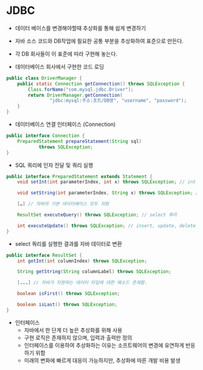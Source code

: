# JDBC

- 데이터 베이스를 변경해야할때 추상화를 통해 쉽게 변경하기
- 자바 소스 코드와 DB작업에 필요한 공통 부분을 추상화하여 표준으로 만든다.
- 각 DB 회사들이 이 표준에 따라 구현해 놓는다.

- 데이터베이스 회사에서 구현한 코드 로딩

```java
public class DriverManager {
    public static Connection getConnection() throws SQLException {
        Class.forName("com.mysql.jdbc.Driver");
        return DriverManager.getConnection(
                "jdbc:mysql:주소:포트/DB명", "username", "password");
    }
}
```

- 데이터베이스 연결 인터페이스 (Connection)

```java
public interface Connection {
    PreparedStatement prepareStatement(String sql)
            throws SQLException;
}
```

- SQL 쿼리에 인자 전달 및 쿼리 실행

```java
public interface PreparedStatement extends Statement {
    void setInt(int parameterIndex, int x) throws SQLException; // int 값 전달

    void setString(int parameterIndex, String x) throws SQLException; // String 값 전달

    […] // 자바의 기본 데이터베이스 모두 지원

    ResultSet executeQuery() throws SQLException; // select 쿼리

    int executeUpdate() throws SQLException; // insert, update, delete 쿼리
}
```

- select 쿼리를 실행한 결과를 자바 데이터로 변환
```java
public interface ResultSet {
    int getInt(int columnIndex) throws SQLException;

    String getString(String columnLabel) throws SQLException;

    [...] // 자바가 지원하는 데이터 타입에 대한 메소드 존재함.

    boolean isFirst() throws SQLException;

    boolean isLast() throws SQLException;
}
```

- 인터페이스
  - 자바에서 한 단계 더 높은 추상화를 위해 사용
  - 구현 로직은 존재하지 않으며, 입력과 출력만 정의
  - 인터페이스를 이용하여 추상화하는 이유는 소프트웨어의 변경에 유연하게 반응하기 위함
  - 미래의 변화에 빠르게 대응이 가능하지만, 추상화에 따른 개발 비용 발생
